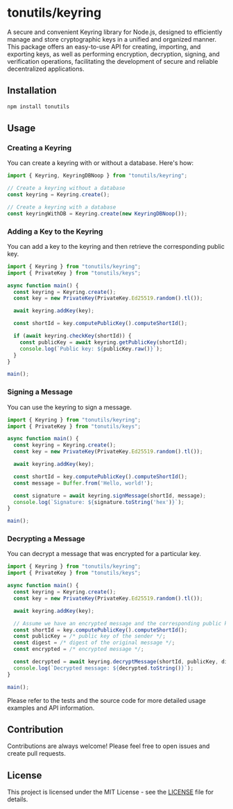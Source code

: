 # tonutils/keyring

A secure and convenient Keyring library for Node.js, designed to efficiently manage and store cryptographic keys in a unified and organized manner. This package offers an easy-to-use API for creating, importing, and exporting keys, as well as performing encryption, decryption, signing, and verification operations, facilitating the development of secure and reliable decentralized applications.

## Installation

```sh
npm install tonutils
```

## Usage

### Creating a Keyring

You can create a keyring with or without a database. Here's how:

```typescript
import { Keyring, KeyringDBNoop } from "tonutils/keyring";

// Create a keyring without a database
const keyring = Keyring.create();

// Create a keyring with a database
const keyringWithDB = Keyring.create(new KeyringDBNoop());
```

### Adding a Key to the Keyring

You can add a key to the keyring and then retrieve the corresponding public key.

```typescript
import { Keyring } from "tonutils/keyring";
import { PrivateKey } from "tonutils/keys";

async function main() {
  const keyring = Keyring.create();
  const key = new PrivateKey(PrivateKey.Ed25519.random().tl());

  await keyring.addKey(key);

  const shortId = key.computePublicKey().computeShortId();

  if (await keyring.checkKey(shortId)) {
    const publicKey = await keyring.getPublicKey(shortId);
    console.log(`Public key: ${publicKey.raw()}`);
  }
}

main();
```

### Signing a Message

You can use the keyring to sign a message.

```typescript
import { Keyring } from "tonutils/keyring";
import { PrivateKey } from "tonutils/keys";

async function main() {
  const keyring = Keyring.create();
  const key = new PrivateKey(PrivateKey.Ed25519.random().tl());

  await keyring.addKey(key);

  const shortId = key.computePublicKey().computeShortId();
  const message = Buffer.from('Hello, world!');

  const signature = await keyring.signMessage(shortId, message);
  console.log(`Signature: ${signature.toString('hex')}`);
}

main();
```

### Decrypting a Message

You can decrypt a message that was encrypted for a particular key.

```typescript
import { Keyring } from "tonutils/keyring";
import { PrivateKey } from "tonutils/keys";

async function main() {
  const keyring = Keyring.create();
  const key = new PrivateKey(PrivateKey.Ed25519.random().tl());

  await keyring.addKey(key);

  // Assume we have an encrypted message and the corresponding public key and digest
  const shortId = key.computePublicKey().computeShortId();
  const publicKey = /* public key of the sender */;
  const digest = /* digest of the original message */;
  const encrypted = /* encrypted message */;

  const decrypted = await keyring.decryptMessage(shortId, publicKey, digest, encrypted);
  console.log(`Decrypted message: ${decrypted.toString()}`);
}

main();
```

Please refer to the tests and the source code for more detailed usage examples and API information.

## Contribution

Contributions are always welcome! Please feel free to open issues and create pull requests.

## License

This project is licensed under the MIT License - see the [LICENSE](LICENSE) file for details.
